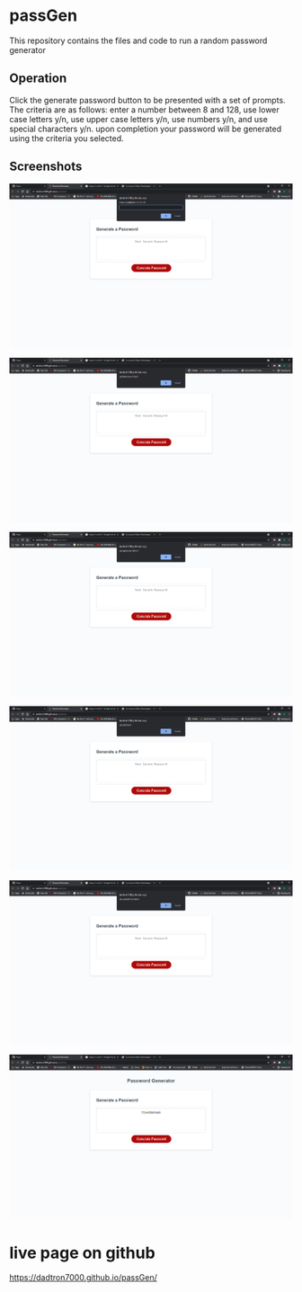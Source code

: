 # passGen
This repository contains the files and code to run a random password generator

## Operation
Click the generate password button to be presented with a set of prompts.
The criteria are as follows: enter a number between 8 and 128, use lower case letters y/n, 
use upper case letters y/n, use numbers y/n, and use special characters y/n.
upon completion your password will be generated using the criteria you selected.

## Screenshots
![](https://github.com/dadtron7000/passGen/blob/main/images/Password%20Generator%20-%20Google%20Chrome%206_22_2021%2011_05_34%20AM.png)

![](https://github.com/dadtron7000/passGen/blob/main/images/Password%20Generator%20-%20Google%20Chrome%206_22_2021%2011_05_42%20AM.png)

![](https://github.com/dadtron7000/passGen/blob/main/images/Password%20Generator%20-%20Google%20Chrome%206_22_2021%2011_06_25%20AM.png)

![](https://github.com/dadtron7000/passGen/blob/main/images/Password%20Generator%20-%20Google%20Chrome%206_22_2021%2011_06_30%20AM.png)

![](https://github.com/dadtron7000/passGen/blob/main/images/Password%20Generator%20-%20Google%20Chrome%206_22_2021%2011_06_35%20AM.png)

![](https://github.com/dadtron7000/passGen/blob/main/images/Password%20Generator%20-%20Google%20Chrome%206_22_2021%2011_06_42%20AM.png)

# live page on github
https://dadtron7000.github.io/passGen/